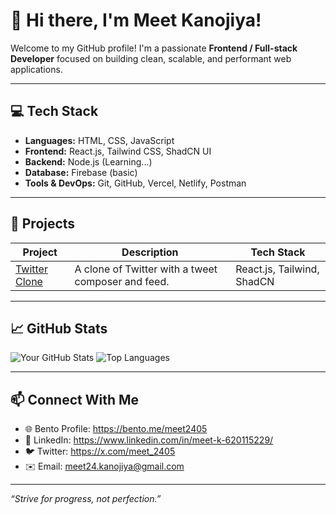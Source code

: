 # 👋 Hi there, I'm Meet Kanojiya!

Welcome to my GitHub profile! I'm a passionate **Frontend / Full-stack Developer** focused on building clean, scalable, and performant web applications.

---

## 💻 Tech Stack

- **Languages:** HTML, CSS, JavaScript
- **Frontend:** React.js, Tailwind CSS, ShadCN UI
- **Backend:** Node.js (Learning...)
- **Database:** Firebase (basic)
- **Tools & DevOps:** Git, GitHub, Vercel, Netlify, Postman

---

## 🚀 Projects

| Project | Description | Tech Stack |
|--------|-------------|------------|
| [Twitter Clone](https://github.com/Meet241105/X-clone) | A clone of Twitter with a tweet composer and feed. | React.js, Tailwind, ShadCN |

---

## 📈 GitHub Stats

![Your GitHub Stats](https://github-readme-stats.vercel.app/api?username=Meet241105&show_icons=true&theme=radical)
![Top Languages](https://github-readme-stats.vercel.app/api/top-langs/?username=Meet241105&layout=compact&theme=radical)

---

## 📫 Connect With Me

- 🌐 Bento Profile: https://bento.me/meet2405
- 💼 LinkedIn: https://www.linkedin.com/in/meet-k-620115229/
- 🐦 Twitter: https://x.com/meet_2405
- ✉️ Email: meet24.kanojiya@gmail.com

---

_“Strive for progress, not perfection.”_

